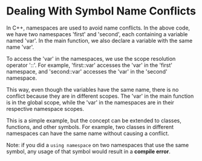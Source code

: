 # Dealing With Symbol Name Conflicts

In C++, namespaces are used to avoid name conflicts. In the above code, we have two namespaces 'first' and 'second', each containing a variable named 'var'. In the main function, we also declare a variable with the same name 'var'. 

To access the 'var' in the namespaces, we use the scope resolution operator '::'. For example, 'first::var' accesses the 'var' in the 'first' namespace, and 'second::var' accesses the 'var' in the 'second' namespace. 

This way, even though the variables have the same name, there is no conflict because they are in different scopes. The 'var' in the main function is in the global scope, while the 'var' in the namespaces are in their respective namespace scopes. 

This is a simple example, but the concept can be extended to classes, functions, and other symbols. For example, two classes in different namespaces can have the same name without causing a conflict.

Note: if you did a `using namespace` on two namespaces that use the same symbol, any usage of that symbol would result in a __compile error__.

